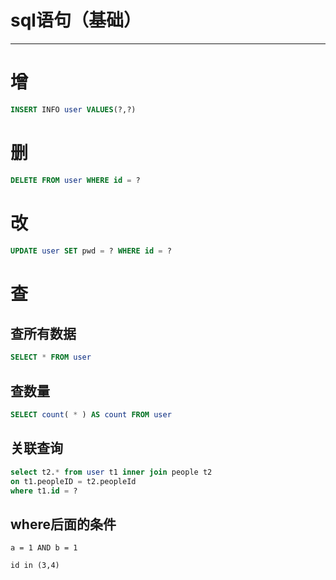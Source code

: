 #  sql语句（基础）

---

# 增

```sql
INSERT INFO user VALUES(?,?)
```

# 删

```sql
DELETE FROM user WHERE id = ?
```

# 改

```sql
UPDATE user SET pwd = ? WHERE id = ?
```

# 查

## 查所有数据
```sql
SELECT * FROM user
```

## 查数量
```sql
SELECT count( * ) AS count FROM user
```

## 关联查询

```sql
select t2.* from user t1 inner join people t2
on t1.peopleID = t2.peopleId
where t1.id = ?
```
## where后面的条件

```
a = 1 AND b = 1
```

```
id in (3,4)
```
